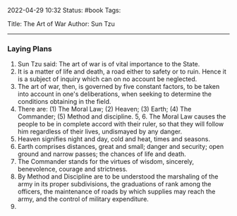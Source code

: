 2022-04-29 10:32
Status: #book
Tags: 

Title: The Art of War
Author: Sun Tzu

---
### Laying Plans
1. Sun Tzu said: The art of war is of vital importance to the State.
2. It is a matter of life and death, a road either to safety or to ruin. Hence it is a subject of inquiry which can on no account be neglected.
3. The art of war, then, is governed by five constant factors, to be taken into account in one's deliberations, when seeking to determine the conditions obtaining in the field.
4. There are: (1) The Moral Law; (2) Heaven; (3) Earth; (4) The Commander; (5) Method and discipline.
5, 6. The Moral Law causes the people to be in complete accord with their ruler,  so that they will follow him regardless of their lives, undismayed by any danger.
7. Heaven signifies night and day, cold and heat, times and seasons.
8. Earth comprises distances, great and small; danger and security; open ground and narrow passes; the chances of life and death.
9. The Commander stands for the virtues of wisdom, sincerely, benevolence, courage and strictness.
10. By Method and Discipline are to be understood the marshaling of the army in its proper subdivisions, the graduations of rank among the officers, the maintenance of roads by which supplies may reach the army, and the control of military expenditure.
11. 
